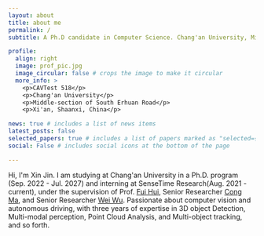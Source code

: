 ```yaml
---
layout: about
title: about me
permalink: /
subtitle: A Ph.D candidate in Computer Science. Chang'an University, Middle-section of South Erhuan Road, Xi'an, Shaanxi, China.

profile:
  align: right
  image: prof_pic.jpg
  image_circular: false # crops the image to make it circular
  more_info: >
    <p>CAVTest 518</p>
    <p>Chang'an University</p>
    <p>Middle-section of South Erhuan Road</p>
    <p>Xi'an, Shaanxi, China</p>

news: true # includes a list of news items
latest_posts: false
selected_papers: true # includes a list of papers marked as "selected={true}"
social: False # includes social icons at the bottom of the page

---
```


Hi, I'm Xin Jin. I am studying at Chang'an University in a Ph.D. program (Sep. 2022 - Jul. 2027) and interning at SenseTime Research(Aug. 2021 - current), under the supervision of Prof. [Fui Hui](https://js.chd.edu.cn/dzykzgcxy/hf101/list.htm), Senior Researcher [Cong Ma](https://scholar.google.com/citations?hl=zh-CN&user=ZdEAwKoAAAAJ), and Senior Researcher [Wei Wu](https://scholar.google.com/citations?user=9RBxtd8AAAAJ&hl=zh-CN). Passionate about computer vision and autonomous driving, with three years of expertise in 3D object Detection, Multi-modal perception, Point Cloud Analysis, and Multi-object tracking, and so forth.


